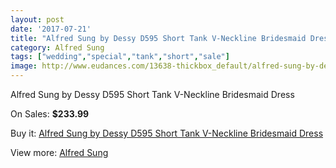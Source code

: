 ```yaml
---
layout: post
date: '2017-07-21'
title: "Alfred Sung by Dessy D595 Short Tank V-Neckline Bridesmaid Dress"
category: Alfred Sung
tags: ["wedding","special","tank","short","sale"]
image: http://www.eudances.com/13638-thickbox_default/alfred-sung-by-dessy-d595-short-tank-v-neckline-bridesmaid-dress.jpg
---
```

Alfred Sung by Dessy D595 Short Tank V-Neckline Bridesmaid Dress

On Sales: **$233.99**
<a href="https://www.eudances.com/en/alfred-sung/4109-alfred-sung-by-dessy-d595-short-tank-v-neckline-bridesmaid-dress.html"><amp-img layout="responsive" width="600" height="600" src="//www.eudances.com/13638-thickbox_default/alfred-sung-by-dessy-d595-short-tank-v-neckline-bridesmaid-dress.jpg" alt="Alfred Sung by Dessy D595 Short Tank V-Neckline Bridesmaid Dress 0" /></a>
<a href="https://www.eudances.com/en/alfred-sung/4109-alfred-sung-by-dessy-d595-short-tank-v-neckline-bridesmaid-dress.html"><amp-img layout="responsive" width="600" height="600" src="//www.eudances.com/13641-thickbox_default/alfred-sung-by-dessy-d595-short-tank-v-neckline-bridesmaid-dress.jpg" alt="Alfred Sung by Dessy D595 Short Tank V-Neckline Bridesmaid Dress 1" /></a>
<a href="https://www.eudances.com/en/alfred-sung/4109-alfred-sung-by-dessy-d595-short-tank-v-neckline-bridesmaid-dress.html"><amp-img layout="responsive" width="600" height="600" src="//www.eudances.com/13640-thickbox_default/alfred-sung-by-dessy-d595-short-tank-v-neckline-bridesmaid-dress.jpg" alt="Alfred Sung by Dessy D595 Short Tank V-Neckline Bridesmaid Dress 2" /></a>
<a href="https://www.eudances.com/en/alfred-sung/4109-alfred-sung-by-dessy-d595-short-tank-v-neckline-bridesmaid-dress.html"><amp-img layout="responsive" width="600" height="600" src="//www.eudances.com/13639-thickbox_default/alfred-sung-by-dessy-d595-short-tank-v-neckline-bridesmaid-dress.jpg" alt="Alfred Sung by Dessy D595 Short Tank V-Neckline Bridesmaid Dress 3" /></a>

Buy it: [Alfred Sung by Dessy D595 Short Tank V-Neckline Bridesmaid Dress](https://www.eudances.com/en/alfred-sung/4109-alfred-sung-by-dessy-d595-short-tank-v-neckline-bridesmaid-dress.html "Alfred Sung by Dessy D595 Short Tank V-Neckline Bridesmaid Dress")

View more: [Alfred Sung](https://www.eudances.com/en/52-alfred-sung "Alfred Sung")